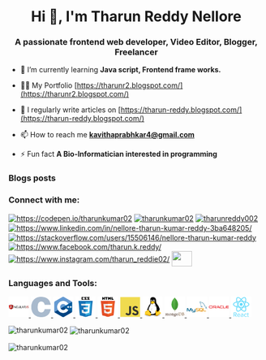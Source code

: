 <h1 align="center">Hi 👋, I'm Tharun Reddy Nellore</h1>
<h3 align="center">A passionate frontend web developer, Video Editor, Blogger, Freelancer</h3>

- 🌱 I’m currently learning **Java script, Frontend frame works.**

- 👨‍💻 My Portfolio [https://tharunr2.blogspot.com/](https://tharunr2.blogspot.com/)

- 📝 I regularly write articles on [https://tharun-reddy.blogspot.com/](https://tharun-reddy.blogspot.com/)

- 📫 How to reach me **kavithaprabhkar4@gmail.com**

- ⚡ Fun fact **A Bio-Informatician interested in programming**

### Blogs posts
<!-- BLOG-POST-LIST:START -->
<!-- BLOG-POST-LIST:END -->

<h3 align="left">Connect with me:</h3>
<p align="left">
<a href="https://codepen.io/https://codepen.io/tharunkumar02" target="blank"><img align="center" src="https://raw.githubusercontent.com/rahuldkjain/github-profile-readme-generator/neutral-icons/src/images/icons/Social/codepen.svg" alt="https://codepen.io/tharunkumar02" height="30" width="40" /></a>
<a href="https://dev.to/tharunkumar02" target="blank"><img align="center" src="https://cdn.jsdelivr.net/npm/simple-icons@3.0.1/icons/dev-dot-to.svg" alt="tharunkumar02" height="30" width="40" /></a>
<a href="https://twitter.com/tharunreddy002" target="blank"><img align="center" src="https://raw.githubusercontent.com/rahuldkjain/github-profile-readme-generator/neutral-icons/src/images/icons/Social/twitter.svg" alt="tharunreddy002" height="30" width="40" /></a>
<a href="https://linkedin.com/in/https://www.linkedin.com/in/nellore-tharun-kumar-reddy-3ba648205/" target="blank"><img align="center" src="https://raw.githubusercontent.com/rahuldkjain/github-profile-readme-generator/neutral-icons/src/images/icons/Social/linked-in-alt.svg" alt="https://www.linkedin.com/in/nellore-tharun-kumar-reddy-3ba648205/" height="30" width="40" /></a>
<a href="https://stackoverflow.com/users/https://stackoverflow.com/users/15506146/nellore-tharun-kumar-reddy" target="blank"><img align="center" src="https://raw.githubusercontent.com/rahuldkjain/github-profile-readme-generator/neutral-icons/src/images/icons/Social/stack-overflow.svg" alt="https://stackoverflow.com/users/15506146/nellore-tharun-kumar-reddy" height="30" width="40" /></a>
<a href="https://fb.com/https://www.facebook.com/tharun.k.reddy/" target="blank"><img align="center" src="https://raw.githubusercontent.com/rahuldkjain/github-profile-readme-generator/neutral-icons/src/images/icons/Social/facebook.svg" alt="https://www.facebook.com/tharun.k.reddy/" height="30" width="40" /></a>
<a href="https://instagram.com/https://www.instagram.com/tharun_reddie02/" target="blank"><img align="center" src="https://raw.githubusercontent.com/rahuldkjain/github-profile-readme-generator/neutral-icons/src/images/icons/Social/instagram.svg" alt="https://www.instagram.com/tharun_reddie02/" height="30" width="40" /></a>
<a href="/"https://tharun-reddy.blogspot.com/feeds/posts/default" target="blank"><img align="center" src="https://raw.githubusercontent.com/rahuldkjain/github-profile-readme-generator/neutral-icons/src/images/icons/Social/rss.svg" alt=""https://tharun-reddy.blogspot.com/feeds/posts/default" height="30" width="40" /></a>
</p>

<h3 align="left">Languages and Tools:</h3>
<p align="left"> <a href="https://angular.io" target="_blank"> <img src="https://raw.githubusercontent.com/devicons/devicon/master/icons/angularjs/angularjs-original-wordmark.svg" alt="angularjs" width="40" height="40"/> </a> <a href="https://www.cprogramming.com/" target="_blank"> <img src="https://raw.githubusercontent.com/devicons/devicon/master/icons/c/c-original.svg" alt="c" width="40" height="40"/> </a> <a href="https://www.w3schools.com/cpp/" target="_blank"> <img src="https://raw.githubusercontent.com/devicons/devicon/master/icons/cplusplus/cplusplus-original.svg" alt="cplusplus" width="40" height="40"/> </a> <a href="https://www.w3schools.com/css/" target="_blank"> <img src="https://raw.githubusercontent.com/devicons/devicon/master/icons/css3/css3-original-wordmark.svg" alt="css3" width="40" height="40"/> </a> <a href="https://www.w3.org/html/" target="_blank"> <img src="https://raw.githubusercontent.com/devicons/devicon/master/icons/html5/html5-original-wordmark.svg" alt="html5" width="40" height="40"/> </a> <a href="https://developer.mozilla.org/en-US/docs/Web/JavaScript" target="_blank"> <img src="https://raw.githubusercontent.com/devicons/devicon/master/icons/javascript/javascript-original.svg" alt="javascript" width="40" height="40"/> </a> <a href="https://www.linux.org/" target="_blank"> <img src="https://raw.githubusercontent.com/devicons/devicon/master/icons/linux/linux-original.svg" alt="linux" width="40" height="40"/> </a> <a href="https://www.mongodb.com/" target="_blank"> <img src="https://raw.githubusercontent.com/devicons/devicon/master/icons/mongodb/mongodb-original-wordmark.svg" alt="mongodb" width="40" height="40"/> </a> <a href="https://www.mysql.com/" target="_blank"> <img src="https://raw.githubusercontent.com/devicons/devicon/master/icons/mysql/mysql-original-wordmark.svg" alt="mysql" width="40" height="40"/> </a> <a href="https://www.oracle.com/" target="_blank"> <img src="https://raw.githubusercontent.com/devicons/devicon/master/icons/oracle/oracle-original.svg" alt="oracle" width="40" height="40"/> </a> <a href="https://reactjs.org/" target="_blank"> <img src="https://raw.githubusercontent.com/devicons/devicon/master/icons/react/react-original-wordmark.svg" alt="react" width="40" height="40"/> </a> </p>

<p><img align="left" src="https://github-readme-stats.vercel.app/api/top-langs?username=tharunkumar02&show_icons=true&locale=en&layout=compact" alt="tharunkumar02" /></p>

<p>&nbsp;<img align="center" src="https://github-readme-stats.vercel.app/api?username=tharunkumar02&show_icons=true&locale=en" alt="tharunkumar02" /></p>

<p><img align="center" src="https://github-readme-streak-stats.herokuapp.com/?user=tharunkumar02&" alt="tharunkumar02" /></p>
